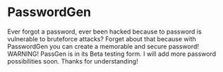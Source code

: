 # PasswordGen
Ever forgot a password, ever been hacked because to password is vulnerable to bruteforce attacks? Forget about that because with PasswordGen you can create a memorable and secure password!
WARNING! PassGen is in its Beta testing form. I will add more password possibilities soon. Thanks for understanding!
